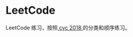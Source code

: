 # LeetCode
LeetCode 练习，按照<a href="https://cyc2018.github.io/CS-Notes/#/notes/Leetcode%20%E9%A2%98%E8%A7%A3%20-%20%E7%9B%AE%E5%BD%951" target="_blank"> cyc 2018 </a>的分类和顺序练习。  
